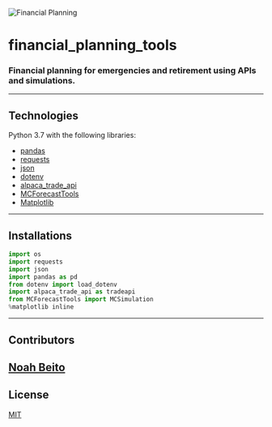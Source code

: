 ![Financial Planning](http://danielnowack.com/wp-content/uploads/2017/01/44228347_ml-790x400.jpg)
# financial_planning_tools
### Financial planning for emergencies and retirement using APIs and simulations.
---
## Technologies
Python 3.7 with the following libraries:
* [pandas](https://github.com/pandas-dev/pandas)
* [requests](https://github.com/psf/requests)
* [json](https://docs.python.org/3/library/json.html)
* [dotenv](https://github.com/motdotla/dotenv)
* [alpaca_trade_api](https://github.com/alpacahq/alpaca-trade-api-python)
* [MCForecastTools](https://pbpython.com/monte-carlo.html)
* [Matplotlib](https://github.com/matplotlib/matplotlib)
---
## Installations
```python
import os
import requests
import json
import pandas as pd
from dotenv import load_dotenv
import alpaca_trade_api as tradeapi
from MCForecastTools import MCSimulation
%matplotlib inline
```
---
## Contributors
[Noah Beito](https://www.linkedin.com/in/noah-beito/)
---
## License
[MIT](https://github.com/git/git-scm.com/blob/main/MIT-LICENSE.txt)
